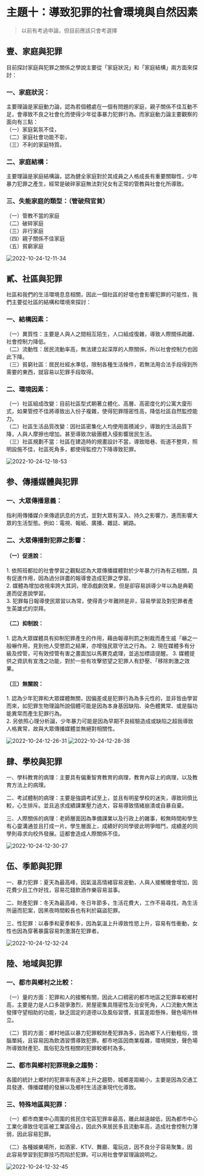 # 主題十：導致犯罪的社會環境與自然因素

> 以前有考過申論，但目前應該只會考選擇

## 壹、家庭與犯罪

目前探討家庭與犯罪之關係之學說主要從「家庭狀況」和「家庭結構」兩方面來探討：

### 一、家庭狀況：

主要理論是家庭動力論，認為若個體處在一個有問題的家庭，親子關係不佳互動不足，會導致不良之社會化而使得少年從事暴力犯罪行為。而家庭動力論主要觀察的面向有三點：<br>
（一）家庭氣氛不佳，  
（二）家庭社會功能不彰，  
（三）不利的家庭特質。

### 二、家庭結構：

主要理論是家庭結構論，認為健全家庭對於其成員之人格成長有重要關聯性，少年暴力犯罪之產生，經常是破碎家庭無法對兒女有正常的管教與社會化所導致。

### 三、失能家庭的類型：（管破飛官貧）

（一）管教不當的家庭  
（二）破碎家庭  
（三）非行家庭  
（四）親子關係不佳家庭  
（五）貧窮家庭

![2022-10-24-12-11-34](.assets/c01.s10/_2022-10-24-12-11-34.png)

## 貳、社區與犯罪

社區和我們的生活環境息息相關，因此一個社區的好壞也會影響犯罪的可能性，我們主要從社區的結構和環境來探討：

### 一、結構因素：

（一）異質性：主要是人與人之間相互陌生，人口組成復雜，導致人際關係疏離、社會控制力降低。  
（二）流動性：居民流動率高，無法建立起深厚的人際關係，所以社會控制力也因此下降。  
（三）貧窮社區：居民社經水準低，限制各種生活條件，若無法用合法手段得到所需要的東西，就容易以犯罪手段取得。

### 二、環境因素：

（一）社區組成改變：目前社區型式朝著立體化、高層、高密度化的公寓大廈形式，如果管控不佳將導致出入份子複雜，使得犯罪隱密性高，降低社區自然監控能力。  
（二）社區生活品質改變：因社區密集化人均使用面積減少，導致的生活品質下降，人與人摩擦也增加。甚至導致次級團體入侵影響居民生活。  
（三）社區規劃不當：社區在建造時的規畫設計不當，導致暗巷、街道不整齊，照明設施不佳，社區死角多，都使得監控力下降導致犯罪。

![2022-10-24-12-18-53](.assets/c01.s10/_2022-10-24-12-18-53.png)

## 参、傳播媒體與犯罪

### 一、大眾傳播意義：

指利用傳播媒介來傳遞訊息的方式，並對大眾有深入、持久之影響力，進而影響大眾的生活型態。例如：電視、報紙、廣播、雜誌、網路。

### 二、大眾傳播對犯罪之影響：

#### （一）促進說：

1\. 依照班都拉的社會學習之觀點認為大眾傳播媒體對於少年暴力行為有正相關，具有促進作用，因為過分詳盡的報導會造成犯罪之學習。  
2\. 媒體為增加收視率誇大其詞，增添戲劇效果，但是卻容易誤導少年以為是典範進而促進說學習。  
3\. 犯罪每日報導使民眾習以為常，使得青少年難辨是非，容易學習及對犯罪者產生英雄式的崇拜。

#### （二）抑制說：

1\. 認為大眾媒體具有抑制犯罪產生的作用，藉由報導刑罰之制裁而產生威「嚇之一般嚇作用，見到他人受懲罰之結果，亦增強民眾守法之行為。
2\. 現在媒體多有分級及控管，可有效控管有害之畫面加以馬賽克處理，並追加標語提醒。
3\. 媒體提供之資訊有宣洩之功能，對於一些有攻擊慾望之犯罪人有舒壓、「移除刺激之效果。

#### （三）無關說：

1\. 認為少年犯罪和大眾媒體無關，因偏差或是犯罪行為為多元性的，並非皆由學習而來，如犯罪生物理論所說個體可能是因為本身基因缺陷、染色體異常、或是腦功能異常而產生犯罪行為。  
2\. 另依照心理分析論，少年暴力可能是因為早期不良經驗造成或缺陷之超我導致人格異常，故與大眾傳播媒體並無絕對相關性。

![2022-10-24-12-26-31](.assets/c01.s10/_2022-10-24-12-26-31.png)
![2022-10-24-12-28-38](.assets/c01.s10/_2022-10-24-12-28-38.png)

## 肆、學校與犯罪

一、學科教育的病理：主要具有偏重智育教育的病理，教育內容上的病理，以及教育方法上的病理。

二、考試體制的病理：主要是強調考試至上，並且有明星學校的迷失，導致同儕比較，心生排斥。並且追求成績課業壓力過大，容易導致情緒崩潰或自暴自棄。

三、人際關係的病理：老師層面因為準備課業以及行政上的雜事，較無時間和學生有心靈溝通並且打成一片。學生層面上，成績好的同學彼此明爭暗鬥，成績差的同學則尋求向校外發展。這都會造成人際關係不佳。

![2022-10-24-12-30-27](.assets/c01.s10/_2022-10-24-12-30-27.png)

## 伍、季節與犯罪

一、暴力犯罪：夏天為最高峰，因氣溫高情緒容易波動，人與人接觸機會增加，因花費少且工作好找，容易花錢飲酒作樂容易滋事。

二、財產犯罪：冬天為最高峰，冬日年節多，生活花費大，工作不易尋找，為生活所逼而犯案，因黑夜時間較長也有利於竊盜犯罪。

三、性犯罪：以春季和夏季較多，因為氣溫上升導致性慾上升，容易有性衝動，女性也因為穿著暴露容易刺激潛在犯罪者。

![2022-10-24-12-32-24](.assets/c01.s10/_2022-10-24-12-32-24.png)

## 陸、地域與犯罪

### 一、都市與鄉村之比較：

（一）量的方面：犯罪和人的接觸有關，因此人口稠密的都市地區之犯罪率較鄉村高，主要是力是人口多競爭激烈，房屋密集具隱密性及治安死角，人口流動大無法發揮守望相助的功能，缺乏固定的道德以及風俗習慣，貧富差距懸殊，聲色場所林立。

（二）質的方面：鄉村地區以暴力犯罪較財產犯罪為多，因為鄉下人行動粗俗，頭腦單純，且容易因為飲酒習慣導致犯罪。都市地區因商業複雜，環境開放，聲色場所導致財產犯、風俗犯及性相關的犯罪較鄉村為多。

### 二、都市與鄉村犯罪現象之趨勢：

各國的統計上鄉村的犯罪率有逐年上升之趨勢，城鄉差距縮小，主要是因為交通工具發達、傳播媒體的發展以及鄉村生活逐漸現代化導致。

### 三、特殊地區與犯罪：

（一）都市商業中心周圍的貧民住宅區犯罪率最高，離此越遠越低，因為都市中心工業化導致住宅區被工業區侵占，因此外來居民多且流動率高，造成社會控制力薄弱，因此容易犯罪。

（二）各種娛樂場所，如酒家、KTV、舞廳、電玩店，因不良分子容易聚集，因此容易學習到犯罪技巧而陷於犯罪。可以用社會學習理論說明之。

![2022-10-24-12-32-45](.assets/c01.s10/_2022-10-24-12-32-45.png)
